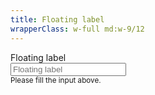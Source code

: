 ```yaml
---
title: Floating label
wrapperClass: w-full md:w-9/12
---
```


<div class="vv-input-text 
            vv-input-text--floating">
    <label for="textfield-floating">Floating label</label>
    <div class="vv-input-text__wrapper">
        <input id="textfield-floating" 
               type="text" 
               name="textfield-floating" 
               placeholder="Floating label" 
               aria-describedby="textfield-floating-hint" />
    </div>
    <small id="textfield-floating-hint" class="vv-input-text__hint">
        Please fill the input above.
    </small>
</div>